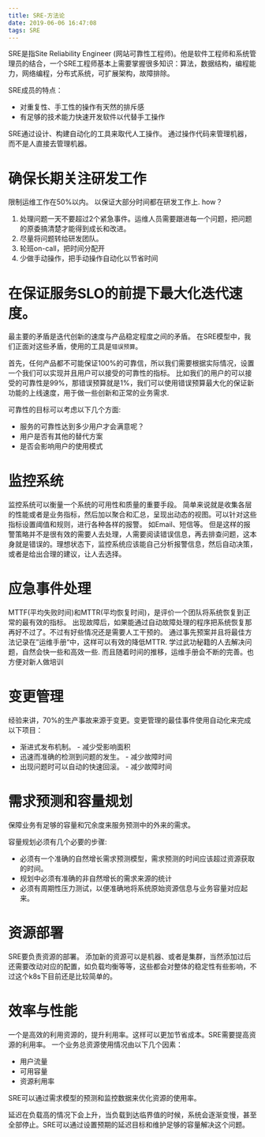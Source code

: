 ```yaml
---
title: SRE-方法论
date: 2019-06-06 16:47:08
tags: SRE
---
```


SRE是指Site Reliability Engineer (网站可靠性工程师)。他是软件工程师和系统管理员的结合，一个SRE工程师基本上需要掌握很多知识：算法，数据结构，编程能力，网络编程，分布式系统，可扩展架构，故障排除。

SRE成员的特点：
* 对重复性、手工性的操作有天然的排斥感
* 有足够的技术能力快速开发软件以代替手工操作

SRE通过设计、构建自动化的工具来取代人工操作。 通过操作代码来管理机器，而不是人直接去管理机器。


# 确保长期关注研发工作
限制运维工作在50%以内。 以保证大部分时间都在研发工作上. 
how？
1. 处理问题一天不要超过2个紧急事件。运维人员需要跟进每一个问题，把问题的原委搞清楚才能得到成长和改进。
2. 尽量将问题转给研发团队。
3. 轮班on-call，把时间分配开
4. 少做手动操作，把手动操作自动化以节省时间

# 在保证服务SLO的前提下最大化迭代速度。
最主要的矛盾是迭代创新的速度与产品稳定程度之间的矛盾。 
在SRE模型中，我们正面对这些矛盾，使用的工具是`错误预算`。


首先，任何产品都不可能保证100%的可靠信，所以我们需要根据实际情况，设置一个我们可以实现并且用户可以接受的可靠性的指标。
比如我们的用户的可以接受的可靠性是99%，那错误预算就是1%，我们可以使用错误预算最大化的保证新功能的上线速度，用于做一些创新和正常的业务需求.

可靠性的目标可以考虑以下几个方面:
* 服务的可靠性达到多少用户才会满意呢？
* 用户是否有其他的替代方案
* 是否会影响用户的使用模式

# 监控系统
监控系统可以衡量一个系统的可用性和质量的重要手段。 简单来说就是收集各层的性能或者是业务指标，然后加以聚合和汇总，呈现出动态的视图。可以针对这些指标设置阈值和规则，进行各种各样的报警。 如Email、短信等。
但是这样的报警策略并不是很有效的需要人去处理，人需要阅读错误信息，再去排查问题，这本身就是错误的。理想状态下，监控系统应该能自己分析报警信息，然后自动决策， 或者是给出合理的建议，让人去选择。


# 应急事件处理
MTTF(平均失败时间)和MTTR(平均恢复时间)，是评价一个团队将系统恢复到正常的最有效的指标。
出现故障后，如果能通过自动故障处理的程序把系统恢复那再好不过了。不过有好些情况还是需要人工干预的。 通过事先预案并且将最佳方法记录在”运维手册“中，这样可以有效的降低MTTR. 
学过武功秘籍的人去解决问题，自然会快一些和高效一些. 而且随着时间的推移，运维手册会不断的完善。也方便对新人做培训

# 变更管理
经验来讲，70%的生产事故来源于变更。变更管理的最佳事件使用自动化来完成以下项目：
* 渐进式发布机制。 - 减少受影响面积
* 迅速而准确的检测到问题的发生。 - 减少故障时间
* 出现问题时可以自动的快速回滚。  - 减少故障时间

# 需求预测和容量规划
保障业务有足够的容量和冗余度来服务预测中的外来的需求。

容量规划必须有几个必要的步骤:
* 必须有一个准确的自然增长需求预测模型，需求预测的时间应该超过资源获取的时间。
* 规划中必须有准确的非自然增长的需求来源的统计
* 必须有周期性压力测试，以便准确地将系统原始资源信息与业务容量对应起来。

# 资源部署
SRE要负责资源的部署。 添加新的资源可以是机器、或者是集群，当然添加过后还需要改动对应的配置，如负载均衡等等，这些都会对整体的稳定性有些影响，不过这个k8s下目前还是比较简单的。 

# 效率与性能
一个是高效的利用资源的，提升利用率。这样可以更加节省成本。SRE需要提高资源的利用率。 一个业务总资源使用情况由以下几个因素：

* 用户流量 
* 可用容量 
* 资源利用率

SRE可以通过需求模型的预测和监控数据来优化资源的使用率。

延迟在负载高的情况下会上升，当负载到达临界值的时候，系统会逐渐变慢，甚至全部停止。SRE可以通过设置预期的延迟目标和维护足够的容量解决这个问题。




